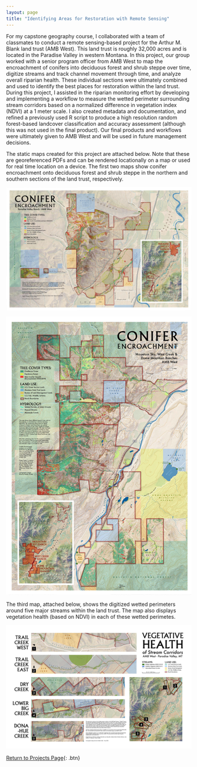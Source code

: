 ```yaml
---
layout: page
title: "Identifying Areas for Restoration with Remote Sensing"
---
```


For my capstone geography course, I collaborated with a team of classmates to conduct a remote sensing-based project for the Arthur M. Blank land trust (AMB West). This land trust is roughly 32,000 acres and is located in the Paradise Valley in western Montana. In this project, our group worked with a senior program officer from AMB West to map the encroachment of conifers into deciduous forest and shrub steppe over time, digitize streams and track channel movement through time, and analyze overall riparian health. These individual sections were ultimately combined and used to identify the best places for restoration within the land trust. During this project, I assisted in the riparian monitoring effort by developing and implementing a workflow to measure the wetted perimeter surrounding stream corridors based on a normalized difference in vegetation index (NDVI) at a 1 meter scale. I also created metadata and documentation, and refined a previously used R script to produce a high resolution random forest-based landcover classification and accuracy assessment (although this was not used in the final product). Our final products and workflows were ultimately given to AMB West and will be used in future management decisions. 

The static maps created for this project are attached below. Note that these are georeferenced PDFs and can be rendered locationally on a map or used for real time location on a device. The first two maps show conifer encroachment onto deciduous forest and shrub steppe in the northern and southern sections of the land trust, respectively.

![North Conifer Encroachment](photos/North_Conifer_Encroachment_Geo.jpg)

![South Conifer Encroachment](photos/South_Conifer_Encroach_Geo.jpg)

The third map, attached below, shows the digitized wetted perimeters around five major streams within the land trust. The map also displays vegetation health (based on NDVI) in each of these wetted perimetes. 

![Stream Corridors and Health](photos/Stream_Corridors&Health.jpg)


[Return to Projects Page](projects.md){: .btn}
